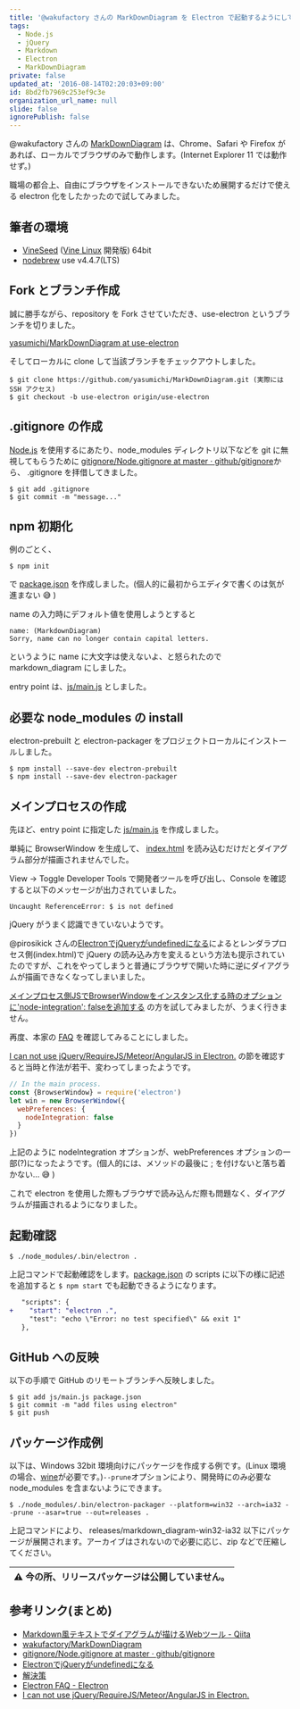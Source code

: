 ```yaml
---
title: '@wakufactory さんの MarkDownDiagram を Electron で起動するようにしてみた'
tags:
  - Node.js
  - jQuery
  - Markdown
  - Electron
  - MarkDownDiagram
private: false
updated_at: '2016-08-14T02:20:03+09:00'
id: 8bd2fb7969c253ef9c3e
organization_url_name: null
slide: false
ignorePublish: false
---
```

@wakufactory さんの [MarkDownDiagram](https://github.com/wakufactory/MarkDownDiagram) は、Chrome、Safari や Firefox があれば、ローカルでブラウザのみで動作します。(Internet Explorer 11 では動作せず。)

職場の都合上、自由にブラウザをインストールできないため展開するだけで使える electron 化をしたかったので試してみました。

## 筆者の環境

- [VineSeed](https://vinelinux.org/vineseed.html) ([Vine Linux](https://vinelinux.org/) 開発版) 64bit
- [nodebrew](https://github.com/hokaccha/nodebrew) use v4.4.7(LTS)

## Fork とブランチ作成

誠に勝手ながら、repository を Fork させていただき、use-electron というブランチを切りました。

[yasumichi/MarkDownDiagram at use-electron](https://github.com/yasumichi/MarkDownDiagram/tree/use-electron)

そしてローカルに clone して当該ブランチをチェックアウトしました。

```
$ git clone https://github.com/yasumichi/MarkDownDiagram.git (実際には SSH アクセス)
$ git checkout -b use-electron origin/use-electron
```

## .gitignore の作成

[Node.js](https://nodejs.org/en/) を使用するにあたり、node_modules ディレクトリ以下などを git に無視してもらうために [gitignore/Node.gitignore at master · github/gitignore](https://github.com/github/gitignore/blob/master/Node.gitignore)から、 .gitignore を拝借してきました。

```
$ git add .gitignore
$ git commit -m "message..."
```

## npm 初期化

例のごとく、
```
$ npm init
```
で [package.json](https://github.com/yasumichi/MarkDownDiagram/blob/use-electron/package.json) を作成しました。(個人的に最初からエディタで書くのは気が進まない :sweat_smile: )

name の入力時にデフォルト値を使用しようとすると

```
name: (MarkdownDiagram)
Sorry, name can no longer contain capital letters.
```

というように name に大文字は使えないよ、と怒られたので markdown_diagram にしました。

entry point は、[js/main.js](https://github.com/yasumichi/MarkDownDiagram/blob/use-electron/js/main.js) としました。

## 必要な node_modules の install

electron-prebuilt と electron-packager をプロジェクトローカルにインストールしました。

```
$ npm install --save-dev electron-prebuilt
$ npm install --save-dev electron-packager
```

## メインプロセスの作成

先ほど、entry point に指定した [js/main.js](https://github.com/yasumichi/MarkDownDiagram/blob/use-electron/js/main.js) を作成しました。

単純に BrowserWindow を生成して、 [index.html](https://github.com/yasumichi/MarkDownDiagram/blob/use-electron/index.html) を読み込むだけだとダイアグラム部分が描画されませんでした。

View -> Toggle Developer Tools で開発者ツールを呼び出し、Console を確認すると以下のメッセージが出力されていました。

```
Uncaught ReferenceError: $ is not defined
```

jQuery がうまく認識できていないようです。

@pirosikick さんの[ElectronでjQueryがundefinedになる](http://qiita.com/pirosikick/items/72d11a8578c5c3327069)によるとレンダラプロセス側(index.html)で jQuery の読み込み方を変えるという方法も提示されていたのですが、これをやってしまうと普通にブラウザで開いた時に逆にダイアグラムが描画できなくなってしまいました。

[メインプロセス側JSでBrowserWindowをインスタンス化する時のオプションに'node-integration': falseを追加する](http://qiita.com/pirosikick/items/72d11a8578c5c3327069#node-integration-false) の方を試してみましたが、うまく行きません。

再度、本家の [FAQ](http://electron.atom.io/docs/faq/) を確認してみることにしました。

[I can not use jQuery/RequireJS/Meteor/AngularJS in Electron.](http://electron.atom.io/docs/faq/#i-can-not-use-jqueryrequirejsmeteorangularjs-in-electron) の節を確認すると当時と作法が若干、変わってしまったようです。

```js
// In the main process.
const {BrowserWindow} = require('electron')
let win = new BrowserWindow({
  webPreferences: {
    nodeIntegration: false
  }
})
```

上記のように nodeIntegration オプションが、webPreferences オプションの一部(?)になったようです。(個人的には、メソッドの最後に ; を付けないと落ち着かない… :sweat_smile: )

これで electron を使用した際もブラウザで読み込んだ際も問題なく、ダイアグラムが描画されるようになりました。

## 起動確認

```
$ ./node_modules/.bin/electron .
```

上記コマンドで起動確認をします。[package.json](https://github.com/yasumichi/MarkDownDiagram/blob/use-electron/package.json) の scripts に以下の様に記述を追加すると `$ npm start` でも起動できるようになります。

```diff
   "scripts": {
+    "start": "electron .",
     "test": "echo \"Error: no test specified\" && exit 1" 
   },
```

## GitHub への反映

以下の手順で GitHub のリモートブランチへ反映しました。

```
$ git add js/main.js package.json
$ git commit -m "add files using electron"
$ git push
```

## パッケージ作成例

以下は、Windows 32bit 環境向けにパッケージを作成する例です。(Linux 環境の場合、[wine](https://www.winehq.org/)が必要です。)`--prune`オプションにより、開発時にのみ必要な node_modules を含まないようにできます。

```
$ ./node_modules/.bin/electron-packager --platform=win32 --arch=ia32 --prune --asar=true --out=releases .
```

上記コマンドにより、 releases/markdown_diagram-win32-ia32 以下にパッケージが展開されます。アーカイブはされないので必要に応じ、zip などで圧縮してください。

|:warning: 今の所、リリースパッケージは公開していません。|
|:---:|

## 参考リンク(まとめ)

- [Markdown風テキストでダイアグラムが描けるWebツール - Qiita](http://qiita.com/wakufactory/items/8a0cf4ffdd52936f7469)
- [wakufactory/MarkDownDiagram](https://github.com/wakufactory/MarkDownDiagram)
- [gitignore/Node.gitignore at master · github/gitignore](https://github.com/github/gitignore/blob/master/Node.gitignore)
- [ElectronでjQueryがundefinedになる](http://qiita.com/pirosikick/items/72d11a8578c5c3327069)
 - [解決策](http://qiita.com/pirosikick/items/72d11a8578c5c3327069#%E8%A7%A3%E6%B1%BA%E7%AD%96)
- [Electron FAQ - Electron](http://electron.atom.io/docs/faq/)
 - [I can not use jQuery/RequireJS/Meteor/AngularJS in Electron.](http://electron.atom.io/docs/faq/#i-can-not-use-jqueryrequirejsmeteorangularjs-in-electron)
